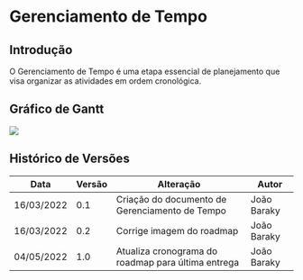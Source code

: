 # Gerenciamento de Tempo
## Introdução
O Gerenciamento de Tempo é uma etapa essencial de planejamento que visa organizar as atividades em ordem cronológica.

## Gráfico de Gantt

![](https://i.imgur.com/yBwt7cZ.png)

## Histórico de Versões
|Data|Versão|Alteração|Autor|
|----|------|---------|-----|
| 16/03/2022 | 0.1 |Criação do documento de Gerenciamento de Tempo| João Baraky |
| 16/03/2022 | 0.2 |Corrige imagem do roadmap| João Baraky |
| 04/05/2022 | 1.0 |Atualiza cronograma do roadmap para última entrega| João Baraky |
